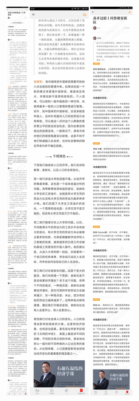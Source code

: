 ![](../../images/2017年04月/HF0416本周大局观复盘丨下周预告.jpg)
![](../../images/2017年04月/HF0416本周大局观复盘丨下周预告2.jpg)
![](../../images/2017年04月/HF0416高手过招丨问答雄安新区.jpg)
